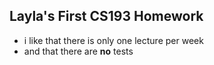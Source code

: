 ## Layla's First CS193 Homework

- i like that there is only one lecture per week
- and that there are **no** tests
